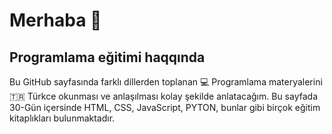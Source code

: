 # Merhaba 👋

## Programlama eğitimi haqqında

Bu GitHub sayfasında farklı dillerden toplanan 💻 Programlama materyalerini 🇹🇷 Türkce okunması ve anlaşılması kolay
şekilde anlatacağım. Bu sayfada 30-Gün içersinde HTML, CSS, JavaScript, PYTON, bunlar gibi birçok eğitim kitaplıkları
bulunmaktadır.

<!--
**amilesgerli/amilesgerli** is a ✨ _special_ ✨ repository because its `README.md` (this file) appears on your GitHub profile.

Here are some ideas to get you started:

- 🔭 I’m currently working on ...
- 🌱 I’m currently learning ...
- 👯 I’m looking to collaborate on ...
- 🤔 I’m looking for help with ...
- 💬 Ask me about ...
- 📫 How to reach me: ...
- 😄 Pronouns: ...
- ⚡ Fun fact: ...
-->
